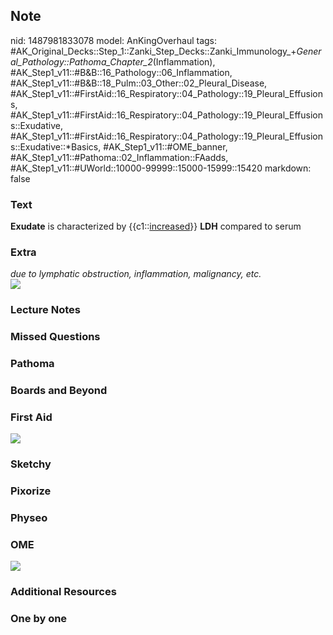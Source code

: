 ## Note
nid: 1487981833078
model: AnKingOverhaul
tags: #AK_Original_Decks::Step_1::Zanki_Step_Decks::Zanki_Immunology_+_General_Pathology::Pathoma_Chapter_2_(Inflammation), #AK_Step1_v11::#B&B::16_Pathology::06_Inflammation, #AK_Step1_v11::#B&B::18_Pulm::03_Other::02_Pleural_Disease, #AK_Step1_v11::#FirstAid::16_Respiratory::04_Pathology::19_Pleural_Effusions, #AK_Step1_v11::#FirstAid::16_Respiratory::04_Pathology::19_Pleural_Effusions::Exudative, #AK_Step1_v11::#FirstAid::16_Respiratory::04_Pathology::19_Pleural_Effusions::Exudative::*Basics, #AK_Step1_v11::#OME_banner, #AK_Step1_v11::#Pathoma::02_Inflammation::FAadds, #AK_Step1_v11::#UWorld::10000-99999::15000-15999::15420
markdown: false

### Text
<b>Exudate</b> is characterized by {{c1::<u>increased</u>}}
<b>LDH</b> compared to serum

### Extra
<div>
  <i>due to lymphatic obstruction, inflammation, malignancy,
  etc.</i>
</div>
<div><img src="paste-8504035246385.jpg"></div>

### Lecture Notes


### Missed Questions


### Pathoma


### Boards and Beyond


### First Aid
<img src="tmp0hvOWY.png">

### Sketchy


### Pixorize


### Physeo


### OME
<div class="ome-widget">
  <a href="https://onlinemeded.org?ref=anki"><img src=
  "_OME_AnkiFlashcards_General_4.png"></a>
</div>

### Additional Resources


### One by one


